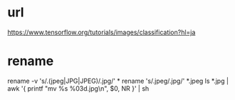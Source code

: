 # url
https://www.tensorflow.org/tutorials/images/classification?hl=ja

# rename
rename -v 's/\.(jpeg|JPG|JPEG)/\.jpg/' *
rename 's/.jpeg/.jpg/' *.jpeg
ls *.jpg | awk '{ printf "mv %s %03d.jpg\n", $0, NR }' | sh

#
